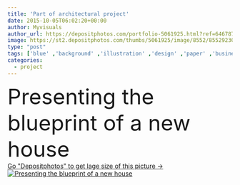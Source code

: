```yaml
---
title: 'Part of architectural project'
date: 2015-10-05T06:02:20+00:00
author: Myvisuals
author_url: https://depositphotos.com/portfolio-5061925.html?ref=64678756
image: https://st2.depositphotos.com/thumbs/5061925/image/8552/85529230/api_thumb_450.jpg?forcejpeg=true
type: "post"
tags: ['blue' ,'background' ,'illustration' ,'design' ,'paper' ,'business' ,'new' ,'technology' ,'frame' ,'architecture' ,'construction' ,'house' ,'office' ,'home' ,'lines' ,'document' ,'scale' ,'drawing' ,'pencil' ,'project' ,'built' ,'print' ,'section' ,'draft' ,'sketch' ,'layout' ,'engineering' ,'architectural' ,'rolled' ,'technical' ,'measurements' ,'dimensions' ,'calculator' ,'drafting' ,'diagram' ,'scrolls' ,'schematics' ,'plans' ,'blueprints' ,'part of architectural project' ]
categories: 
  - project
---
```

<div aling="center">
            <font size="60"> Presenting the blueprint of a new house</font>   
</div>
<div>
    <a href='https://st2.depositphotos.com/thumbs/5061925/image/8552/85529230/api_thumb_450.jpg?forcejpeg=true?ref=64678756' target=_blank > Go "Depositphotos" to get lage size of this picture ->
        <img href='https://st2.depositphotos.com/thumbs/5061925/image/8552/85529230/api_thumb_450.jpg?forcejpeg=true?ref=64678756' src='https://st2.depositphotos.com/5061925/8552/i/950/depositphotos_85529230-stock-photo-part-of-architectural-project.jpg?forcejpeg=true' alt='Presenting the blueprint of a new house' >
    </a>
</div>
